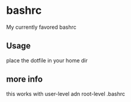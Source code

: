 # bashrc
My currently favored bashrc

## Usage
place the dotfile in your home dir

## more info
this works with user-level adn root-level .bashrc 
